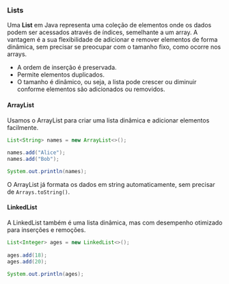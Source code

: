 ### Lists

Uma **List** em Java representa uma coleção de elementos onde os dados podem ser acessados através de índices, semelhante a um array. A vantagem é a sua flexibilidade de adicionar e remover elementos de forma dinâmica, sem precisar se preocupar com o tamanho fixo, como ocorre nos arrays.

- A ordem de inserção é preservada.
- Permite elementos duplicados.
- O tamanho é dinâmico, ou seja, a lista pode crescer ou diminuir conforme elementos são adicionados ou removidos.
#### ArrayList
Usamos o ArrayList para criar uma lista dinâmica e adicionar elementos facilmente.
```java
List<String> names = new ArrayList<>();  
  
names.add("Alice");  
names.add("Bob");  

System.out.println(names);
```
O ArrayList já formata os dados em string automaticamente, sem precisar de `Arrays.toString()`.

#### LinkedList
A LinkedList também é uma lista dinâmica, mas com desempenho otimizado para inserções e remoções.
```java
List<Integer> ages = new LinkedList<>();  
  
ages.add(18);  
ages.add(20);  
  
System.out.println(ages);
```
